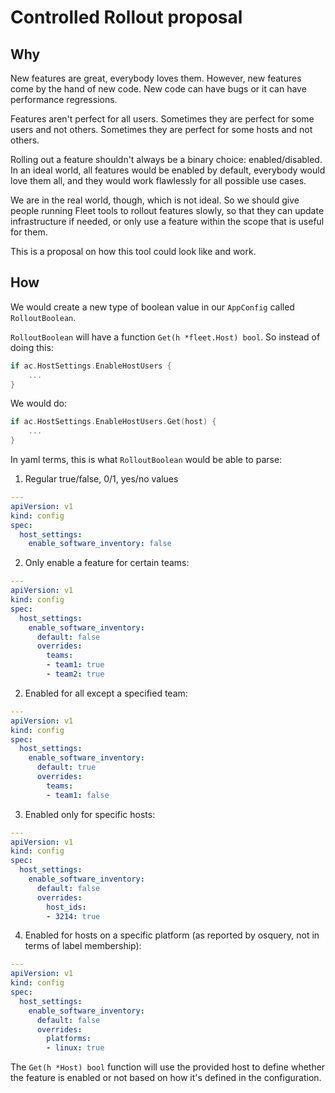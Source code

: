 # Controlled Rollout proposal

## Why

New features are great, everybody loves them. However, new features come by the hand of new code. New code can have bugs 
or it can have performance regressions.

Features aren't perfect for all users. Sometimes they are perfect for some users and not others. Sometimes they are 
perfect for some hosts and not others.

Rolling out a feature shouldn't always be a binary choice: enabled/disabled. In an ideal world, all features would be 
enabled by default, everybody would love them all, and they would work flawlessly for all possible use cases.

We are in the real world, though, which is not ideal. So we should give people running Fleet tools to rollout features 
slowly, so that they can update infrastructure if needed, or only use a feature within the scope that is useful for 
them.

This is a proposal on how this tool could look like and work.

## How

We would create a new type of boolean value in our `AppConfig` called `RolloutBoolean`.

`RolloutBoolean` will have a function `Get(h *fleet.Host) bool`. So instead of doing this:

```go 
if ac.HostSettings.EnableHostUsers {
    ...
}
```

We would do:

```go 
if ac.HostSettings.EnableHostUsers.Get(host) {
    ...
}
```

In yaml terms, this is what `RolloutBoolean` would be able to parse:

1. Regular true/false, 0/1, yes/no values

```yaml
---
apiVersion: v1
kind: config
spec:
  host_settings:
    enable_software_inventory: false
```

2. Only enable a feature for certain teams:

```yaml
---
apiVersion: v1
kind: config
spec:
  host_settings:
    enable_software_inventory:
      default: false
      overrides:
        teams:
        - team1: true
        - team2: true
```

2. Enabled for all except a specified team:

```yaml
---
apiVersion: v1
kind: config
spec:
  host_settings:
    enable_software_inventory:
      default: true
      overrides:
        teams:
        - team1: false
```

3. Enabled only for specific hosts:

```yaml
---
apiVersion: v1
kind: config
spec:
  host_settings:
    enable_software_inventory:
      default: false
      overrides:
        host_ids:
        - 3214: true
```

4. Enabled for hosts on a specific platform (as reported by osquery, not in terms of label membership):

```yaml
---
apiVersion: v1
kind: config
spec:
  host_settings:
    enable_software_inventory:
      default: false
      overrides:
        platforms:
        - linux: true
```

The `Get(h *Host) bool` function will use the provided host to define whether the feature is enabled or not based on
how it's defined in the configuration.